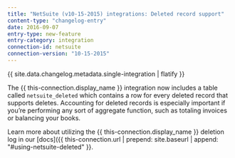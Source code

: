 ```yaml
---
title: "NetSuite (v10-15-2015) integrations: Deleted record support"
content-type: "changelog-entry"
date: 2016-09-07
entry-type: new-feature
entry-category: integration
connection-id: netsuite
connection-version: "10-15-2015"
---
```


{{ site.data.changelog.metadata.single-integration | flatify }}

The {{ this-connection.display_name }} integration now includes a table called `netsuite_deleted` which contains a row for every deleted record that supports deletes. 
Accounting for deleted records is especially important if you’re performing any sort of aggregate function, such as totaling invoices or balancing your books. 

Learn more about utilizing the {{ this-connection.display_name }} deletion log in our [docs]({{ this-connection.url | prepend: site.baseurl | append: "#using-netsuite-deleted" }}.